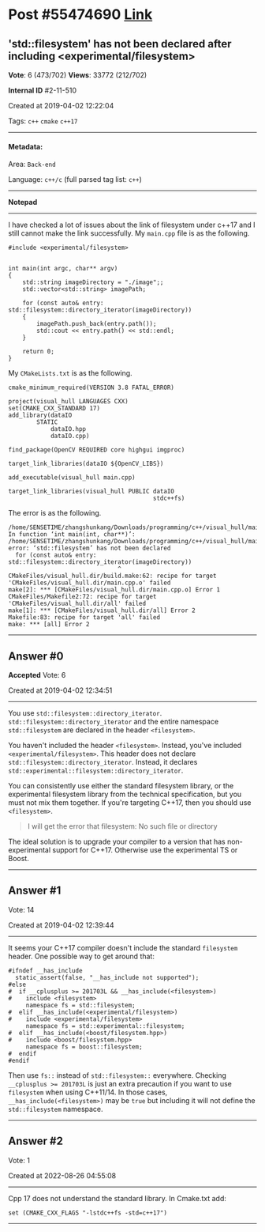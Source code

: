 
# Post \#55474690 [Link](https://stackoverflow.com/questions/55474690/)

## 'std::filesystem' has not been declared after including <experimental/filesystem>

**Vote**: 6 (473/702) **Views**: 33772 (212/702) 

**Internal ID** \#2-11-510

Created at 2019-04-02 12:22:04

Tags: `c++` `cmake` `c++17`

----------

#### Metadata:

Area: `Back-end`

Language: `c++/c` (full parsed tag list: `c++`)

----------

**Notepad**


----------

I have checked a lot of issues about the link of filesystem under c++17 and I still cannot make the link successfully. My `main.cpp` file is as the following.

```
#include <experimental/filesystem>


int main(int argc, char** argv)
{
    std::string imageDirectory = "./image";;
    std::vector<std::string> imagePath;

    for (const auto& entry: std::filesystem::directory_iterator(imageDirectory))
    {
        imagePath.push_back(entry.path());
        std::cout << entry.path() << std::endl;
    }

    return 0;
}
```


My `CMakeLists.txt` is as the following. 

```
cmake_minimum_required(VERSION 3.8 FATAL_ERROR)

project(visual_hull LANGUAGES CXX)
set(CMAKE_CXX_STANDARD 17)
add_library(dataIO
        STATIC
            dataIO.hpp
            dataIO.cpp)

find_package(OpenCV REQUIRED core highgui imgproc)

target_link_libraries(dataIO ${OpenCV_LIBS})

add_executable(visual_hull main.cpp)

target_link_libraries(visual_hull PUBLIC dataIO
                                         stdc++fs)
```


The error is as the following.

```
/home/SENSETIME/zhangshunkang/Downloads/programming/c++/visual_hull/main.cpp: In function ‘int main(int, char**)’:
/home/SENSETIME/zhangshunkang/Downloads/programming/c++/visual_hull/main.cpp:15:31: error: ‘std::filesystem’ has not been declared
  for (const auto& entry: std::filesystem::directory_iterator(imageDirectory))
                               ^
CMakeFiles/visual_hull.dir/build.make:62: recipe for target 'CMakeFiles/visual_hull.dir/main.cpp.o' failed
make[2]: *** [CMakeFiles/visual_hull.dir/main.cpp.o] Error 1
CMakeFiles/Makefile2:72: recipe for target 'CMakeFiles/visual_hull.dir/all' failed
make[1]: *** [CMakeFiles/visual_hull.dir/all] Error 2
Makefile:83: recipe for target 'all' failed
make: *** [all] Error 2
```



----------
        
## Answer \#0

**Accepted** Vote: 6

Created at 2019-04-02 12:34:51

------------

You use `std::filesystem::directory_iterator`. `std::filesystem::directory_iterator` and the entire namespace `std::filesystem` are declared in the header `<filesystem>`.

You haven't included the header `<filesystem>`. Instead, you've included `<experimental/filesystem>`. This header does not declare `std::filesystem::directory_iterator`. Instead, it declares `std::experimental::filesystem::directory_iterator`.

You can consistently use either the standard filesystem library, or the experimental filesystem library from the technical specification, but you must not mix them together. If you're targeting C++17, then you should use `<filesystem>`.

> I will get the error that filesystem: No such file or directory

The ideal solution is to upgrade your compiler to a version that has non-experimental support for C++17. Otherwise use the experimental TS or Boost.


------------
    
    
## Answer \#1

 Vote: 14

Created at 2019-04-02 12:39:44

------------

It seems your C++17 compiler doesn't include the standard `filesystem` header. One possible way to get around that:
```
#ifndef __has_include
  static_assert(false, "__has_include not supported");
#else
#  if __cplusplus >= 201703L && __has_include(<filesystem>)
#    include <filesystem>
     namespace fs = std::filesystem;
#  elif __has_include(<experimental/filesystem>)
#    include <experimental/filesystem>
     namespace fs = std::experimental::filesystem;
#  elif __has_include(<boost/filesystem.hpp>)
#    include <boost/filesystem.hpp>
     namespace fs = boost::filesystem;
#  endif
#endif
```

Then use `fs::` instead of `std::filesystem::` everywhere.
Checking `__cplusplus >= 201703L` is just an extra precaution if you want to use `filesystem` when using C++11/14. In those cases, `__has_include(<filesystem>)` may be `true` but including it will not define the `std::filesystem` namespace.


------------
    
    
## Answer \#2

 Vote: 1

Created at 2022-08-26 04:55:08

------------

Cpp 17 does not understand the standard library.
In Cmake.txt add:
```
set (CMAKE_CXX_FLAGS "-lstdc++fs -std=c++17")
```



------------
    
    